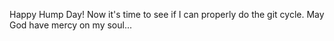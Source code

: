 Happy Hump Day! Now it's time to see if I can properly do the git cycle. May God have mercy on my soul...